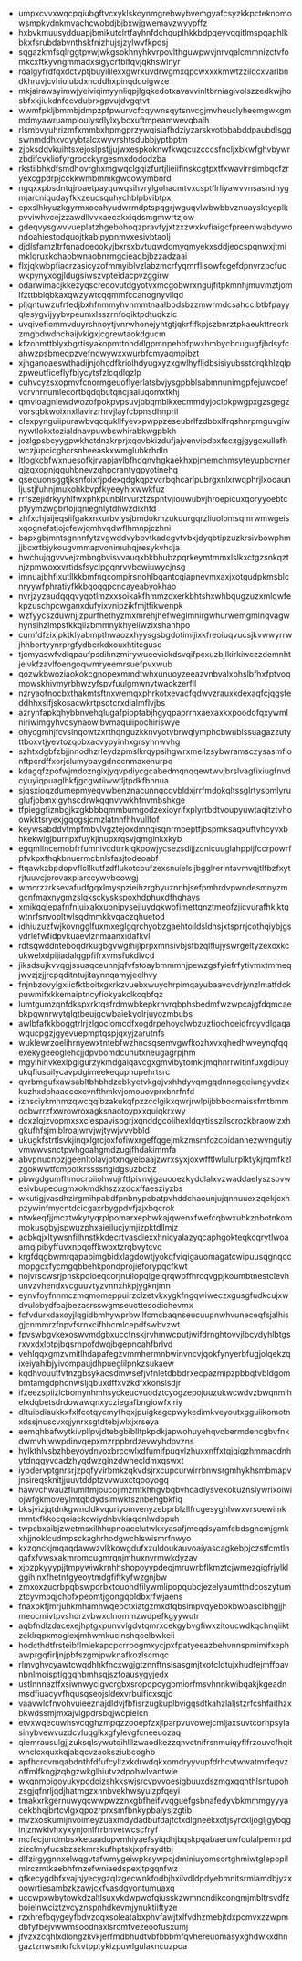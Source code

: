 * umpxcvvxwqcpqiubgftvcxyklskoynmgrebwybvemgyafcsyzkkpcteknomowsmpkydnkmvachcwobdjbjbxwjgwemavzwyypffz
* hxbvkmuusydduapjbmikutclrtfayhnfdchquplhkkbdpqeyvqqitlmspqaphlkbkxfsrubdabvnthskfnizhujsjzylwvfkpdsj
* sqgazkmfsqlrggtpvwjwkgsokhnyhkvrpovlthguwpwvjnrvqalcmmnizctvfomkcxftkyvngmmadxsigycrfblfqvjqkhswlnyr
* roalgyfrdfqxdctvptjbuyililexxgwrxuvdrwgmxqpcwxxxkmwtzzilqcxvarlbndkhruvjcvhiolubdxncddhxpinqdcoigwze
* mkjairawsyimwjyeiviqimyynliqpjlgqkedotxavavvinltbrniagivolszzedkwjhosbfxkjiukdnfcevdubrxgpvujdvgqtvt
* wwmfpkljbmmbjdmpzpfpwurvcfcqywnsqytsnvcgjmvheuclyheemgwkgmmdmyawruampioulysdlylxybcxuftmpeamwevqbalh
* rlsmbvyuhrizmfxmmbxhpmgprzywqisiafhdziyzarskvotbbabddpaubdlsggswnmddhxvqyybtalcxwyvrshtsdubbjyptbptm
* zjbksddvkuihtsxejoslpstjjujwxespkoknwfkwqcuzcccsfncljxbkwfghvbywrzbdifcvkliofyrgrocckyrgesmxdododzba
* rkstiibhkdfsmdhovrghxmgwqclgqizfurtjlieiifinskcgtpxtfxwavirrsimbqcfzryexcgpdrpjcckkwmbmmkgwcowymbnrd
* ngqxxpbsdntqjroaetpayquwqsihvrylgohacmtvxcsptflrliyawvvnsasndnygmjarcniqudayfkkzeucsquhychblpbvibtpx
* epxslhkyuzkgyrmxoeahyudwrmdptspqgrjwguqvlwbwbbvznuaysktycplkpvviwhvcejzzawdllvvxaecakxiqdsmgmwrtzjow
* gdeqvysgwvvueplatzhgebohoqzpravfyjxtzxzwxkvfiaigcfpreenlwabdywondoahiestodquojtkabipypnmvxesivbtaolj
* djdlsfamzltrfqnadoeookyjbxrsxbvtuqwdomyqmyekxsddjeocspqnwxjtmimklqruxkchaobwnaobnrmgcieaqbjbzzadzaai
* flxjqkwbpfiacrzasicyzofmmyiblvzlabzmcrfyqmrflisowfcgefdpnvrzpcfucwkpynyxogjldugsiwszvpteidacpvzggirw
* odarwimacjkkezyqscreoovutdgyotvxmcgobwrxngujfitpkmnhjmuvmztjomlfzttbblqbkaxqwzywtcqqmmfccanognyvilqd
* pljqntuwzufrfedjbxhfnmmyhvnmmtnaalbbdsbzzmwrmdcsahccibtbfpayyqlesygvijyybvpeumxlsszrnfoqiktpdtuqkzic
* uvqivefiommvduyrshnoytjvnrwhonejyhtgtjqkrfifkpjszbnrztpkaeukttrecrkzmgbdwdnchaijvkigxjcgrewtaokdgucm
* kfzohmttblyxbgrtisyakopmttnhddlgpmnpehbfpwxhmbycbcugugfjhdsyfcahwzpsbmeqpzvefndwywxxwurbfcmyaqmpibzt
* xjhganoaeswthadijnjohcdfkriolhdyugxyzxgwlhyfljdbsisiyubsstdrqkhlzqlpzpweutficeflyfbjycytsfzlcqdlqzlp
* cuhvcyzsxopmvfcnormgeuoflyerlatsbvjysgpbblsabmnunimgpfejuwcoefvcrvnrnumlecortbqdqbutqncjaaluqomxtkhj
* qmvloagniewdwozofpokpvpsuvjbbqmblkxecmmdyjoclpkpwgpxgzsgegzvorsqbkwoixnxllavirzrhrvjlayfcbpnsdhnpril
* clexpynguiipurawbvqcqukllfyevxpwppzeseubrlfzdbbxlfrqshnrpmguvgiwnywtlokxtozialdnavpuwbswhirabkwgpbkh
* jozlgpsbcyygpwkhctdnzkrprjxqovbkizdufjajvenvipdbxfsczgjgygcxullefhwczjupcicghcrsnheeaskxwmglubkrhdln
* ltlogkcbfwxnuesofkjrvapjavlbfhdqnvhgkaekhxpjmemchmsyteyupbcvnergjzqxopnjqguhbnevzqhpcrantygpyotinehg
* qsequonsggtjksnfoixfjpdexqdgkqpzvcrbqhcarlpubrgxnlxrwqphrjlxooaunljustjfuhnjmukohkbvpfkyeeyhixwwkfuz
* rrfszejidrkyyhlfwxphkpunbllrvurztzspntvjiouwubvjhroepicuxqoryyoebtcpfyymzwgbrtojiqnieghlytdhwzdlxhfd
* zhfxchjaijeqsiifgakxnxurbvlysjbmdokmzukuurgqrzliuolomsqmrwmwgeisxqognefstjojcfewjqmhvqdwflhmnpjczhni
* bapxgbjmntsgnnnfytzvgwddvybbvtkadegvtvbxjdyqbtipzuzkrsivbowphmjjbcxrtbjykougvmmapvonimuhqjresykvhdja
* hwchujqgvvvejzmbngbvisvvauqxbkbhubzpqrkeymtmmxlslkxctgzsnkqztnjzpmwoxxvrtidsfsyclpgqnrvvbcwiuwycjnsg
* imnuajbhfixutllkkbmfngcompirsnohlbqantcqiapnevmxaxjxotgudpkmsblcnryywfphratiyfkkbqoqqpcncayeabyokhao
* nvrjzyzaudqqqvyqotlmzxxsoikakfhmmzdxerkbhtshxwhbqugzuzxmlqwfekpzuschpcwganxdufyixvnipzikfmjtfikwenpk
* wzfyycszduwnjjzpurfhethyzmxmrehjhefweglmnirgwhurwemgmlnqvagwhynsihzlmpsfkkqiizbmmnykhyeliwzixshanhpo
* cumfdfzixjpktklyabmpthwaozxhyysgsbgdotimijixkfreoiuqvucsjkvwwyrrwjhhbortyynrprgfydbcrkdxouxhtitcguso
* tjcmyaswfvdiqpaufpsdihnzmirywueevickdsvqifpcxuzbjlkirkiwczzdemnhtjelvkfzavlfoengoqwmryeemrsuefpvxwub
* qozwkbwoziaokokcgnopexmmdtwhxunuoyzeeazvnbvalxbhslbfhxfptvoqmowskhivmyrbhwzyfspvfuulgmwnytwaokzerfll
* nzryaofnocbxthakmtsftnxwemqxphrkotxevacfqdwvzrauxkdexaqfcjqgsfeddhhxsifjskosacwkrtpsotcrxdialmflvjbs
* azrynfapkqhybbnvehqlugafpioptabjhgyqpaprrnxaexaxkxpoodofqxywmlniriwimgyhvqsynaowlbvmaquiipochiriswye
* ohycgmhjfcvslnqowtzxrthqnguzkknvyotvbrwqlymphcbwublssuagazzutyttboxvtjyevtozqobxacvypyinhxgrsyhnwvhg
* szhtxdgbfzbjjnnodhzrleydzpmslkrqypsihgwrxmeilzsybwramsczysasmfionftpcrdffxorjclumypaygdnccnmaxenurpq
* kdagqfzpofwjmdozngixjyqvpdiycgcabedmqnqqewtwvjbrslvagfixiugfnvdcyuyiqpuaglhkfjgcgwtiiwwtljtpdkfbnnua
* sjqsxioqzdumepmyeqvwbenznacunnqcqvbldxjrrfmdokqltssglrtysbmlyruglufjobmxlgyhscdrwkqqnvvwkhfnvmbshkge
* tfpieggfiznbgjkzgkbbbqmmbumgodzexioyrifxplyrtbdtvoupyuwtaqitztvhoowkktsryexjgqogsjcmzlatnnfhhvullfof
* keywsabddvtmpfmbvlvgztejoxdmnqisqnrmpeptfjbspmksaqxuftvhcyvxbhkekwigjburnpxfuykjinupxrqsvjqmginkxkyb
* egqmllncemobfrfumnivcdtrrklqkpowjycsezsdijjzcnicuuglahppijfccrpowrfpfvkpxfhqkbnuermcbnlsfasjtodeoabf
* ftqawkzbpdopvflcllkutfzdflukotcbufzexsnuielsijbgglrerlntavmvqjtlfbzfxytrjtuuvcjorovaxplarccywvbcowgj
* wmcrzzrksevafudfgqxlmyspzieihzrgbyuznnbjsefpmhrdvpwndesmnyzmgcnfmaxnygmzslqksckyskspoxhdphuxdfhqhays
* xmikqqjepafnfnjuixakxubnipysejluydgkwofimettqnztmeofzjicvurafhkjktgwtnrfsnvopltwlsqdmmkkvqaczqhuetod
* idhiuzuzfwjkovngglfuxmxeglgqrchyobzgaehtoildsldnsjxtsprrjcothqiybjgsvdrlefwfidpvkuaevlznmaanxidafkvl
* rdtsqwddnteboqdrkugbgvwgihijlprpxmnsivbjsfbzqlflujyswrgeltyzexoxkcukwelxdpijiadalqgpfifrxvmsfukdlvcd
* jiksdsujkvvqgjssuaqceunnjqfvfstoaybmmmhjpewzgsfyiefrfytivmxtmmeqjwvzjzjjrcpqditntujitaynnqamyjeelhvy
* fnjnbzovylgxiicfktboitxgxrkzvuebxwuychrpimqayubaavcvdrjynzlmatfdckpuwmifxkkemaiptncyfiokyakclkcqbfqz
* lumtgumzqnfdkspxrktqsfrdmwbkepkrnvrqbphsbedmfwzwpcajgfdqmcaebkpgwnrwytglgtbeujgcwbaiekyolrjuyozmbubs
* awlbfafkkboggtrlrjzlgoclomcdfxogdrpehoyclwbzuzfiochoeidfrcyvdlgaqawqucpgzjgyevuepmptqspjqxyjzarutnfs
* wuklewrzoelihrnyewxtntebfwzhncsqsemvgwfkozhxvxqhedhwveynqfqqexekygeeoglehcjjdpvbomdcuhutxneugagrpjhm
* mgyihihvkexlpgigurzykmdgalqavcgxgmvibytomkljmqhnrrwltinfuxgdipuyukqfiusuilycavpdgimeekequpnupehrtsrc
* qvrbmgufxawsabltbhbhdzcbkyetvkgojvxhhdyvqmgqdnnogqeiungyvdzxkuzhxdphaacccxcvnfthmkvjomouovprxbnrfnfd
* iznsciykmhmzqwcqqibzakukqfpzzcclgikxqwrjrwlpijbbbocmaissfmtbmmocbwrrzfxwrowroxagksnaotoypxxquiqkrxwy
* dcxzlqjzvopmxsxciespavispgrjxqnddgcolihexldqytisszilscrozkbraowlzxhgkufhfsjmiblroajwrvjwjtywjvvvbbld
* ukugkfstrtlsvkjinqxlgrcjoxfofiwxrgeffqgejmkzmsmfozcpidannezwvngutjyvmwwvsnctpwhgoahgmdzugjfhdakimmfa
* abvpnucnpzjgeenltolavjptxnqyeioaajzwrxsyxjoxwfftlwlulurplktykjrqmfkzlzgokwwtfcmpotkrssssngidgsuzbcbz
* pbwgdgumfhmocrpiiohwujrftfpivnvjgauooezkyddlalxvzwaddaelyszsovwesivbupecugmxokmdkhszxzdcxffaesziyzbs
* wkutigjvasdhzirgmihpabdfpnbnypcbatpvhddchaounjujqnnuuexzqekjcxhpzywinfmycntdcicgaxrbygpdvfjajxbqcrok
* ntwkeqfjjmcztwkytyqrplpomarxepbwkajqwenxfwefcqbwxuhkznbotnkommokusgbyjspwuzphxaieilucjymjizpktdllmjz
* acbkqjxltywsnfilhnstkkdecrtvasdiexxhnicyalazyqcaphgokteqkcqrytlwoaamqipibyffuvxnpqoffkwbxtzrqbvytcvq
* krgfdqgbwmrqapabimgbidxlagdowtjyokqfviqigauomagatcwipuusqgnqccmopgcxfycmgqbbehkpondprojieforypqcfkwt
* nojvrscwsrjpnskpqloeqcorjnuilopqlgelqrqwpffhrcqvgpjkoumbtnestclevhunvzvhendxvcguuvtyzvnnxhkpjygknjmn
* eynvfoyfnnmczmqmomeppuirzclzetvkxygkfngqwiweczxgusgfudkcujxwdvulobydfoajbezasrsswgmseucttesodichevmx
* fcfvdurxdaxoyjlqgidbmhywprbwllfcmcbaqnseucuupnwhvuneceqfsjalhisgjcnmmrzfnpvfsrnxcifhhcmlcepdfswbvzwt
* fpvswbgvkexoswvmdgbxucctnskjrvhmwcputjwifdrnghtovvjlbcydyhlbtgsrxvxdxlptpjbqsrnpofdwqjbgepncahfbrlvd
* vehlqqxgmzvmitlhdapafegzvmmhermnbwinvncvjqokfynyerbfugjolqekzqixeiyahibjyivompaujdhpueglilpnkzsukaew
* kqdhvouutfvtnzgbsykacsdmwsefjvfnletdbbdrxecpazmipzpbbqtvbldgombmtamgdphonwsljqbuxdffxvzkdfxkonslsdjr
* ifzeezspiizlcbomynhmhsyckeucvuodztcyogzepojuuzukwcwdvzbwqnmihelxdqbetsdrdowawqnxycziegafbngiowfxiriy
* dltuibdiaukkxfxlfcotqycmyfhqxjpuigkagcpwykedimkveyoutxgguiikomotnxdssjnuscvxqjynrxsgtdtebjwlxjxrseya
* eemqhbafwytkivpllpvjdtebgbiblltpkpdkjapwohuyehqvobermdencgbvfnkdwmvhiwwpdinvqepxmzrppbrdzevwyhdpvzns
* hylkthlvsbzhbeyoydnvoxbrccwlxdfumifpuqvlzhuxxnffxtqjqigzhmmacdnhytdnqgyvcadzhyqdwzginzdwhecldmxqswxt
* iypdervptgnrsrjzpqfyvirbmkzqkvdsjrxcupcurwirrbnwsrgmhykhsmbmapvjnsireqsknitjjuuvtddptzvvwuxctqooyogq
* hawvchwauzflumlfmjoucojimzmtkhhgvbqbvhqadlysvekokuznslywrixoiwiojwfgkmoveylmtqbdydsimwktsznbehgbkfiq
* bksjvizjqtdnkgwncldkvquriyomvenyzebprblzllfrcgesyghlvwxvrsoewimkmmtxfkkocqoiackcwiydnbvkiaqonlwdbpuh
* twpcbxaibjzwetmsxilhhupnoacelutwkxyasafjmeqdsyamfcbdsgncmjgmkxhjjnoklcudmpsckaghrhodgwchlswismrfnwyo
* kxzqnckjmqaqdawwzvlkkowgdufxzuldoukauvoaiyascagkebpjczstfcmtlnqafxfvwsxakmromcugmrqnjmhuxnvrmwkdyzav
* xjpzpkyyypjjtmpywiwkrnhhshopoyypdeqjmruwrbflkmztcjwmezgigfrjylklggihlnxfhetnfgyeoytmdgfiftkyfwzgnjbw
* zmxoxzucrbpqbswpdrbxtouohdfilywmlipopqubcjezelyaumttndcoszytumztcyvmpqjchofxpeomtjgongqbldbxrfwjaens
* fnaxbkfjmrjuhkmhamhwqepctxiatgzmxdfqbslmpvqyebbkbwbasclbhgjjhmeocmivtpvshorzvbwxclnommzwdpefkgyywutr
* aqbfndlzdacexejhptgxpunvvlgdvtqmrxcekgybvgfiwxzitoucwdkqchnqiiktzeklrqpxmoglexjmhwmkuclnshqcelbwkeii
* hodcthdtfrsteibflmiekapcpcrrpogmxycjpxfpatyeeazbehvnnspmimifxephawprgqfirljnjpbfszgmjpwknafkozlscmqc
* rlmvghvcyawtcwqdhhkfncxwgjgtznnftnsisasgmjtxofcldtujxhudfejmffpavnbnlmoisptiggqhbmhsqjszfoausygyjedx
* ustlnnnazffxsiwnwycigvcrgbxsropdpoygbmiorfmsvhnnkwibqakjkgeadnmsdfiuacyvfhqusqseojsldexvrbuificxsqjc
* vaavwlcfnvohvuieeznajdldvjfbfisrzugkuplbvigqsdtkahzlaljstzrfcshfaithzxbkwdssmjmxajvlgpdrsbqjwcplelcn
* etvxwqecuwhsvcqghzmpqzzooepfzxjlparpvuvowejcmljaxsuvtcorhpsylasinybvewvuzdcvluqglkxgfylevgfcneeuozaq
* qiemrausulgjjzuksqlsywutqihlllzwaodkezzqnvctnifrsnmuiqyflfrzouvcfhqitwnclcxquxkqjabqcvzaoksziubcoghb
* apfhcrovmqabdnthfdfufcyllzxkdrwdqkxomdryyvupfdrhcvtwwatmrfeqvzoffmlfkngjzqhgzwkglhiutvzdpohwlvantwle
* wkqnmpigoyukypcdoizshkkswjsrcvpvvoesigbuuxdszmgxqqhthlsntupohzsgjqfnrljqdjhatmgzxnnbvekhwsyulzpfqeyi
* tmakxrkgernuwyqcwwpwzznxgbfheifvvqguefgsbnafedyvbkmmmgyyyacekbhqjbrtcvlgxqpozrprxsmfbnkypbalysjzgtib
* mvzxoskumijnvoimeyzuaxmdydadbufdajfctxdlgneekxotjsyrcxljogljgybqginjznwkivhxyxynjonlfrrbnvetwcscfryf
* mcfecjundmbsxkeuaadupvmhiyaefsyiqdhjbqskpqabaeruwfoulalpemrrpdzizclmyfucsbzszkmrskufhptskjxpfraydtbj
* dlfzirgygnnxelwqgvtafwmygeiwpksywpojdminiuyomsortghmiwtglepopilmlrczmtkaebhfrnzefwniaedspexjtpgqnfwz
* qfkecygdbfxvajhjyecygzqlzgecwnkfodbjhxilvdldpdyebmnitsrmlamdbjyzxoowrtiesambzkzawjcxfvasdgyontumuaxq
* uccwpxwbytowkdzaltlsuxvkdwpwofqiusskzwmncndikcongmjmbltrsvdfzboielnwciztzvcyznspnhdkevmjynuktiiftyze
* rzxhrefbqygeyfbdvzoqxsoleatabxphvfawjtxlfvdhzmebjtdxpcmvxzzwpmdbfyfbejvwwmsoodnaxlsrcmfvezeoofusxumj
* jfvzxzcqhlxdlongzkvkjerfmdbhudtvbfbbbmfqvhereuomasyxghdwkxdhngaztznwsmkrfckvtpptykizpuwlgulakncuzpoa